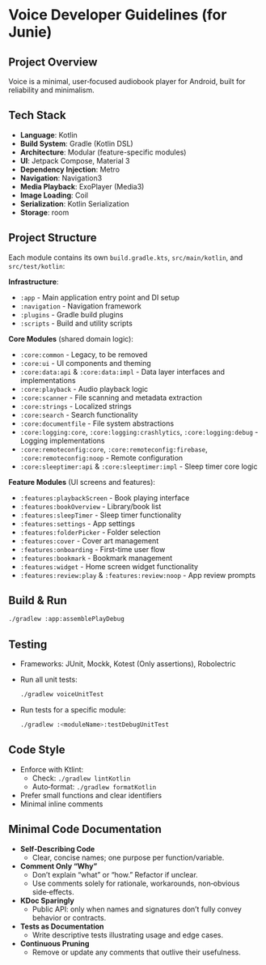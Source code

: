 # Voice Developer Guidelines (for Junie)

## Project Overview

Voice is a minimal, user‑focused audiobook player for Android, built for reliability and minimalism.

## Tech Stack

* **Language**: Kotlin
* **Build System**: Gradle (Kotlin DSL)
* **Architecture**: Modular (feature-specific modules)
* **UI**: Jetpack Compose, Material 3
* **Dependency Injection**: Metro
* **Navigation**: Navigation3
* **Media Playback**: ExoPlayer (Media3)
* **Image Loading**: Coil
* **Serialization**: Kotlin Serialization
* **Storage**: room

## Project Structure

Each module contains its own `build.gradle.kts`, `src/main/kotlin`, and `src/test/kotlin`:

**Infrastructure**:

* `:app` - Main application entry point and DI setup
* `:navigation` - Navigation framework
* `:plugins` - Gradle build plugins
* `:scripts` - Build and utility scripts

**Core Modules** (shared domain logic):

* `:core:common` - Legacy, to be removed
* `:core:ui` - UI components and theming
* `:core:data:api` & `:core:data:impl` - Data layer interfaces and implementations
* `:core:playback` - Audio playback logic
* `:core:scanner` - File scanning and metadata extraction
* `:core:strings` - Localized strings
* `:core:search` - Search functionality
* `:core:documentfile` - File system abstractions
* `:core:logging:core`, `:core:logging:crashlytics`, `:core:logging:debug` - Logging implementations
* `:core:remoteconfig:core`, `:core:remoteconfig:firebase`, `:core:remoteconfig:noop` - Remote configuration
* `:core:sleeptimer:api` & `:core:sleeptimer:impl` - Sleep timer core logic

**Feature Modules** (UI screens and features):

* `:features:playbackScreen` - Book playing interface
* `:features:bookOverview` - Library/book list
* `:features:sleepTimer` - Sleep timer functionality
* `:features:settings` - App settings
* `:features:folderPicker` - Folder selection
* `:features:cover` - Cover art management
* `:features:onboarding` - First-time user flow
* `:features:bookmark` - Bookmark management
* `:features:widget` - Home screen widget functionality
* `:features:review:play` & `:features:review:noop` - App review prompts

## Build & Run

   ```bash
   ./gradlew :app:assemblePlayDebug
   ```

## Testing

* Frameworks: JUnit, Mockk, Kotest (Only assertions), Robolectric
* Run all unit tests:

  ```bash
  ./gradlew voiceUnitTest
  ```
* Run tests for a specific module:

  ```bash
  ./gradlew :<moduleName>:testDebugUnitTest
  ```

## Code Style

* Enforce with Ktlint:
  * Check: `./gradlew lintKotlin`
  * Auto‑format: `./gradlew formatKotlin`
* Prefer small functions and clear identifiers
* Minimal inline comments

## Minimal Code Documentation

* **Self‑Describing Code**
  * Clear, concise names; one purpose per function/variable.
* **Comment Only “Why”**
  * Don’t explain “what” or “how.” Refactor if unclear.
  * Use comments solely for rationale, workarounds, non‑obvious side‑effects.
* **KDoc Sparingly**
  * Public API: only when names and signatures don’t fully convey behavior or contracts.
* **Tests as Documentation**
  * Write descriptive tests illustrating usage and edge cases.
* **Continuous Pruning**
  * Remove or update any comments that outlive their usefulness.
